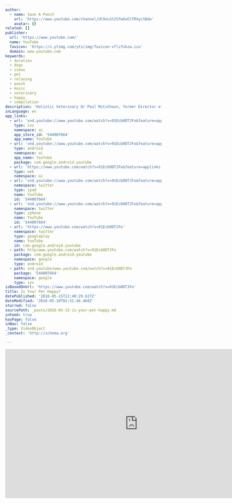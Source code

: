 ```yaml
---
author:
  - name: Save A Pooch
    url: 'https://www.youtube.com/channel/UC9xLGt25fwOuGlTRXycS8dw'
    avatar: {}
related: []
publisher:
  url: 'https://www.youtube.com/'
  name: YouTube
  favicon: 'https://s.ytimg.com/yts/img/favicon-vflz7uhzw.ico'
  domain: www.youtube.com
keywords:
  - duration
  - dogs
  - views
  - pet
  - relaxing
  - pooch
  - music
  - veterinary
  - happy
  - compilation
description: 'Holistic Veterinary Dr Paul McCutheon, former Director of the American Holistic Veterinary Medical Association and former President of the Toronto Academy of Veterinary Association talks with Beverly Isla about his philosophy on animal healthcare and what his recommendation is for all pet owners.'
inLanguage: en
app_links:
  - url: 'vnd.youtube://www.youtube.com/watch?v=91Ecb0DTJFo&feature=applinks'
    type: ios
    namespace: ai
    app_store_id: '544007664'
    app_name: YouTube
  - url: 'vnd.youtube://www.youtube.com/watch?v=91Ecb0DTJFo&feature=applinks'
    type: android
    namespace: ai
    app_name: YouTube
    package: com.google.android.youtube
  - url: 'https://www.youtube.com/watch?v=91Ecb0DTJFo&feature=applinks'
    type: web
    namespace: ai
  - url: 'vnd.youtube://www.youtube.com/watch?v=91Ecb0DTJFo&feature=applinks'
    namespace: twitter
    type: ipad
    name: YouTube
    id: '544007664'
  - url: 'vnd.youtube://www.youtube.com/watch?v=91Ecb0DTJFo&feature=applinks'
    namespace: twitter
    type: iphone
    name: YouTube
    id: '544007664'
  - url: 'https://www.youtube.com/watch?v=91Ecb0DTJFo'
    namespace: twitter
    type: googleplay
    name: YouTube
    id: com.google.android.youtube
  - path: http/www.youtube.com/watch?v=91Ecb0DTJFo
    package: com.google.android.youtube
    namespace: google
    type: android
  - path: vnd.youtube/www.youtube.com/watch?v=91Ecb0DTJFo
    package: '544007664'
    namespace: google
    type: ios
isBasedOnUrl: 'https://www.youtube.com/watch?v=91Ecb0DTJFo'
title: Is Your Pet Happy?
datePublished: '2016-05-15T22:40:29.627Z'
dateModified: '2016-05-10T02:51:46.468Z'
starred: false
sourcePath: _posts/2016-05-15-is-your-pet-happy.md
inFeed: true
hasPage: false
inNav: false
_type: VideoObject
_context: 'http://schema.org'

---
```

<iframe src="https://cdn.embedly.com/widgets/media.html?src=https%3A%2F%2Fwww.youtube.com%2Fembed%2F91Ecb0DTJFo%3Ffeature%3Doembed&amp;url=https%3A%2F%2Fwww.youtube.com%2Fwatch%3Fv%3D91Ecb0DTJFo&amp;image=https%3A%2F%2Fi.ytimg.com%2Fvi%2F91Ecb0DTJFo%2Fhqdefault.jpg&amp;key=b7d04c9b404c499eba89ee7072e1c4f7&amp;type=text%2Fhtml&amp;schema=youtube" width="854" height="480" scrolling="no" frameborder="0" allowfullscreen="" style=""></iframe>
